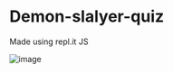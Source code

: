 # Demon-slalyer-quiz
Made using repl.it JS

![image](https://github.com/Vipul-Bhardwaj777/Demon-slalyer-quiz/assets/98729146/8ddae56c-6f38-4e3b-b0df-9bfc23bdc282)


